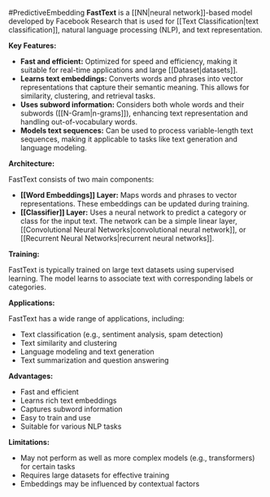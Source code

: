 #PredictiveEmbedding 
**FastText** is a [[NN|neural network]]-based model developed by Facebook Research that is used for [[Text Classification|text classification]], natural language processing (NLP), and text representation.

**Key Features:**

- **Fast and efficient:** Optimized for speed and efficiency, making it suitable for real-time applications and large [[Dataset|datasets]].
- **Learns text embeddings:** Converts words and phrases into vector representations that capture their semantic meaning. This allows for similarity, clustering, and retrieval tasks.
- **Uses subword information:** Considers both whole words and their subwords ([[N-Gram|n-grams]]), enhancing text representation and handling out-of-vocabulary words.
- **Models text sequences:** Can be used to process variable-length text sequences, making it applicable to tasks like text generation and language modeling.

**Architecture:**

FastText consists of two main components:

- **[[Word Embeddings]] Layer:** Maps words and phrases to vector representations. These embeddings can be updated during training.
- **[[Classifier]] Layer:** Uses a neural network to predict a category or class for the input text. The network can be a simple linear layer, [[Convolutional Neural Networks|convolutional neural network]], or [[Recurrent Neural Networks|recurrent neural networks]].

**Training:**

FastText is typically trained on large text datasets using supervised learning. The model learns to associate text with corresponding labels or categories.

**Applications:**

FastText has a wide range of applications, including:

- Text classification (e.g., sentiment analysis, spam detection)
- Text similarity and clustering
- Language modeling and text generation
- Text summarization and question answering

**Advantages:**

- Fast and efficient
- Learns rich text embeddings
- Captures subword information
- Easy to train and use
- Suitable for various NLP tasks

**Limitations:**

- May not perform as well as more complex models (e.g., transformers) for certain tasks
- Requires large datasets for effective training
- Embeddings may be influenced by contextual factors